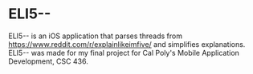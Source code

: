 # ELI5--
ELI5-- is an iOS application that parses threads from https://www.reddit.com/r/explainlikeimfive/ and simplifies explanations. ELI5-- was made for my final project for Cal Poly's Mobile Application Development, CSC 436.
